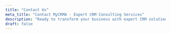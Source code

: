 ```yaml
---
title: "Contact Us"
meta_title: "Contact MyCRMA - Expert CRM Consulting Services"
description: "Ready to transform your business with expert CRM solutions? Contact our certified Salesforce consultants for a free consultation. We respond within 24 hours."
draft: false
---
```

